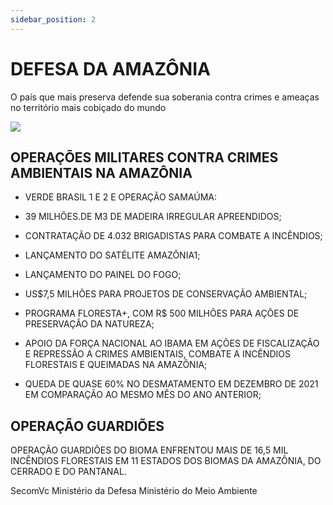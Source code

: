 ```yaml
---
sidebar_position: 2
---
```


# DEFESA DA AMAZÔNIA

O país que mais preserva defende sua soberania contra crimes e ameaças no território mais cobiçado do mundo

![ ](img/defesa-amazonia.jpg) 

## OPERAÇÕES MILITARES CONTRA CRIMES AMBIENTAIS NA AMAZÔNIA

 - VERDE BRASIL 1 E 2 E OPERAÇÃO SAMAÚMA:

 - 39 MILHÕES.DE M3 DE MADEIRA IRREGULAR APREENDIDOS;

 - CONTRATAÇÃO DE 4.032 BRIGADISTAS PARA COMBATE A INCÊNDIOS;

 - LANÇAMENTO DO SATÉLITE AMAZÔNIA1;

 - LANÇAMENTO DO PAINEL DO FOGO;

 - US$7,5 MILHÕES PARA PROJETOS DE CONSERVAÇÃO AMBIENTAL;

 - PROGRAMA FLORESTA+, COM R$ 500 MILHÕES PARA AÇÕES DE PRESERVAÇÃO DA NATUREZA;

 - APOIO DA FORÇA NACIONAL AO IBAMA EM AÇÕES DE FISCALIZAÇÃO E REPRESSÃO A CRIMES AMBIENTAIS, COMBATE A INCÊNDIOS FLORESTAIS E QUEIMADAS NA AMAZÔNIA;

 - QUEDA DE QUASE 60% NO DESMATAMENTO EM DEZEMBRO DE 2021 EM COMPARAÇÃO AO MESMO MÊS DO ANO ANTERIOR;

## OPERAÇÃO GUARDIÕES

OPERAÇÃO GUARDIÕES DO BIOMA ENFRENTOU MAIS DE 16,5 MIL INCÊNDIOS FLORESTAIS EM 11 ESTADOS DOS BIOMAS DA AMAZÔNIA, DO CERRADO E DO PANTANAL.

SecomVc
Ministério da Defesa
Ministério do Meio Ambiente